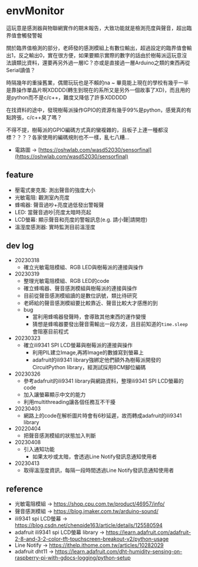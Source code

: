 # envMonitor

這玩意是感測器與物聯網實作的期末報告，大致功能就是檢測亮度與聲音，超出臨界值會觸發警報

關於臨界值檢測的部分，老師發的感測模組上有數位輸出，超過設定的臨界值會輸出1，反之輸出0，實在很方便，如果要顯示實際的數字的話由於樹莓派這玩意沒法讀類比資料，還要再另外過一層IC？亦或是直接過一層Arduino之類的東西再從Serial讀值？

時隔幾年的重操舊業，偶爾玩玩也是不賴的na ~ 畢竟能上現在的學校有幾乎一半是靠操作單晶片啊XDDDD(轉生到現在的系所又是另外一個故事了XD)，而且用的是python而不是c/c++，難度又降低了許多XDDDDD

在找資料的途中，發現樹莓派操作GPIO的資源有幾乎99%是python，感覺真的有點誇張，c/c++臭了嗎？

不得不提，樹莓派的GPIO編碼方式真的蠻複雜的，且板子上連一種都沒標？？？？各家使用的編碼規則也不一樣，亂七八糟...

- 電路圖 $\rightarrow$ [https://oshwlab.com/wasd52030/sensorfinal](https://oshwlab.com/wasd52030/sensorfinal)

## feature
- 壓電式麥克風: 測出聲音的強度大小
- 光敏電阻: 觀測室內亮度
- 蜂鳴器: 聲音過吵+亮度過低發出警報聲
- LED: 當聲音過吵|亮度太暗時亮起
- LCD螢幕: 顯示聲音和亮度的警報訊息(e.g. 請小聲|請開燈)
- 溫溼度感測器: 實時監測目前溫溼度

## dev log
- 20230318
	- 確立光敏電阻模組、RGB LED與樹莓派的連接與操作
- 20230319
	- 整理光敏電阻模組、RGB LED的code
	- 確立蜂鳴器、聲音感測模組與樹莓派的連接與操作
	- 目前從聲音感測模組讀的是數位訊號，類比待研究
	- 老師給的聲音感測模組要比較靠近、聲音比較大才感應的到
	- bug
		- 當利用蜂鳴器發聲時，會導致其他東西的運作變慢
		- 猜想是蜂鳴器要發出聲音需輸出一段方波，且目前知道的`time.sleep`會阻塞目前程式
- 20230323
	- 確立ili9341 SPI LCD螢幕與樹莓派的連接與操作
		- 利用PIL建立Image,再將Image的數據寫到螢幕上
		- adafruit的ili9341 library強綁定他們額外為樹莓派開發的CircuitPython library，經測試採用BCM腳位編碼
- 20230326
	- 參考adafruit的ili9341 library與網路資料，整理ili9341 SPI LCD螢幕的code
	- 加入讓螢幕顯示中文的能力
	- 利用multithreading讓各個任務互不干擾
- 20230403
	- 網路上的code在解析圖片時會有6秒延遲，故而轉成adafruit的ili9341 library
- 20220404
	- 把聲音感測模組的狀態加入判斷
- 20230408
	- 引入通知功能
		- 如果太吵或太暗，會透過Line Notify發訊息通知使用者
- 20230413
	- 取得溫溼度資訊，每隔一段時間透過Line Notify發訊息通知使用者

## reference
- 光敏電阻模組 $\rightarrow$ https://shop.cpu.com.tw/product/46957/info/
- 聲音感測模組 $\rightarrow$ https://blog.jmaker.com.tw/arduino-sound/
- ili9341 spi LCD螢幕 $\rightarrow$ https://blog.csdn.net/chenqide163/article/details/125580594
- adafruit ili9341 spi LCD螢幕 library $\rightarrow$ https://learn.adafruit.com/adafruit-2-8-and-3-2-color-tft-touchscreen-breakout-v2/python-usage
- Line Notify $\rightarrow$ https://ithelp.ithome.com.tw/articles/10282029
- adafruit dht11 $\rightarrow$ https://learn.adafruit.com/dht-humidity-sensing-on-raspberry-pi-with-gdocs-logging/python-setup
